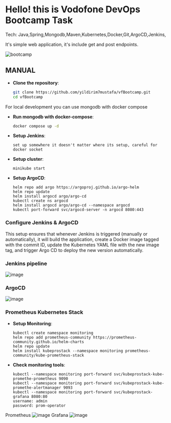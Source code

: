 # Hello! this is Vodofone DevOps Bootcamp Task

Tech: Java,Spring,Mongodb,Maven,Kubernetes,Docker,Git,ArgoCD,Jenkins,

It's simple web application, it's include get and post endpoints.

![bootcamp](https://github.com/yildirim7mustafa/vfBootcamp/assets/72528911/f887cb6b-0043-4b40-8410-05b1d600323b)

## MANUAL

* **Clone the repository**:
    ```bash
    git clone https://github.com/yildirim7mustafa/vfBootcamp.git
    cd vfBootcamp
    ```

For local development you can use mongodb with docker compose 

* **Run mongodb with docker-compose**:
    ```bash
    docker compose up -d
    ```


*  **Setup Jenkins**:
    ```
    set up somewhere it doesn't matter where its setup, careful for docker socket
    ```

*  **Setup cluster**:
   ```
   minikube start
   ```


*  **Setup ArgoCD**:
   ```
   helm repo add argo https://argoproj.github.io/argo-helm
   helm repo update
   helm install argocd argo/argo-cd
   kubectl create ns argocd
   helm install argocd argo/argo-cd --namespace argocd
   kubectl port-forward svc/argocd-server -n argocd 8080:443
   ```

### Configure Jenkins & ArgoCD

This setup ensures that whenever Jenkins is triggered (manually or automatically), it will build the application, create a Docker image tagged with the commit ID, update the Kubernetes YAML file with the new image tag, and trigger Argo CD to deploy the new version automatically.

### Jenkins pipeline

![image](https://github.com/yildirim7mustafa/vfBootcamp/assets/72528911/89f6887e-e1b5-4ab3-870a-606351ec6182)


### ArgoCD 

![image](https://github.com/yildirim7mustafa/vfBootcamp/assets/72528911/6123185b-5a05-40fa-8dfd-01a41eeaf09a)

### Prometheus Kubernetes Stack

*  **Setup Monitoring**:
   ```
   kubectl create namespace monitoring
   helm repo add prometheus-community https://prometheus-community.github.io/helm-charts
   helm repo update
   helm install kubeprostack --namespace monitoring prometheus-community/kube-prometheus-stack
   ```

*  **Check monitoring tools**:
   ```
   kubectl --namespace monitoring port-forward svc/kubeprostack-kube-promethe-prometheus 9090
   kubectl --namespace monitoring port-forward svc/kubeprostack-kube-promethe-alertmanager 9093
   kubectl --namespace monitoring port-forward svc/kubeprostack-grafana 8080:80
   username: admin
   password: prom-operator
   ```
Prometheus
![image](https://github.com/yildirim7mustafa/vfBootcamp/assets/72528911/e3895507-fcff-4eeb-bcbe-4f924df5fd45)
Grafana
![image](https://github.com/yildirim7mustafa/vfBootcamp/assets/72528911/612ff92d-e088-4e73-a9d5-b499357c1369)






    
